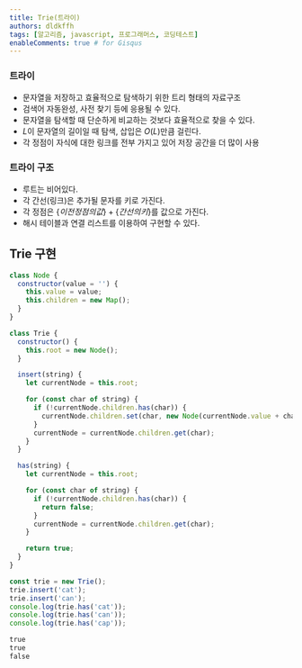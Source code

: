 ```yaml
---
title: Trie(트라이)
authors: dldkffh
tags: [알고리즘, javascript, 프로그래머스, 코딩테스트]
enableComments: true # for Gisqus
---
```


### 트라이

- 문자열을 저장하고 효율적으로 탐색하기 위한 트리 형태의 자료구조
- 검색어 자동완성, 사전 찾기 등에 응용될 수 있다.
- 문자열을 탐색할 때 단순하게 비교하는 것보다 효율적으로 찾을 수 있다.
- $L$이 문자열의 길이일 때 탐색, 삽입은 $O(L)$만큼 걸린다.
- 각 정점이 자식에 대한 링크를 전부 가지고 있어 저장 공간을 더 많이 사용

<!--truncate-->

### 트라이 구조

- 루트는 비어있다.
- 각 간선(링크)은 추가될 문자를 키로 가진다.
- 각 정점은 $\{이전 정점의 값\} + \{간선의 키\}$를 값으로 가진다.
- 해시 테이블과 연결 리스트를 이용하여 구현할 수 있다.

## Trie 구현

```javascript showLineNumbers title="javascript"
class Node {
  constructor(value = '') {
    this.value = value;
    this.children = new Map();
  }
}

class Trie {
  constructor() {
    this.root = new Node();
  }

  insert(string) {
    let currentNode = this.root;

    for (const char of string) {
      if (!currentNode.children.has(char)) {
        currentNode.children.set(char, new Node(currentNode.value + char));
      }
      currentNode = currentNode.children.get(char);
    }
  }

  has(string) {
    let currentNode = this.root;

    for (const char of string) {
      if (!currentNode.children.has(char)) {
        return false;
      }
      currentNode = currentNode.children.get(char);
    }

    return true;
  }
}

const trie = new Trie();
trie.insert('cat');
trie.insert('can');
console.log(trie.has('cat'));
console.log(trie.has('can'));
console.log(trie.has('cap'));
```

```powershell title="powershell"
true
true
false
```
